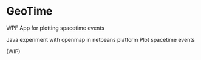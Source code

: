# GeoTime
WPF App for plotting spacetime events

Java experiment with openmap in netbeans platform
Plot spacetime events

(WIP)
